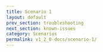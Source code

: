 ```yaml
---
title: Scenario 1
layout: default
prev_section: troubleshooting
next_section: known-issues
category: Scenarios
permalink: v1_2_0-docs/scenario-1/
---
```

